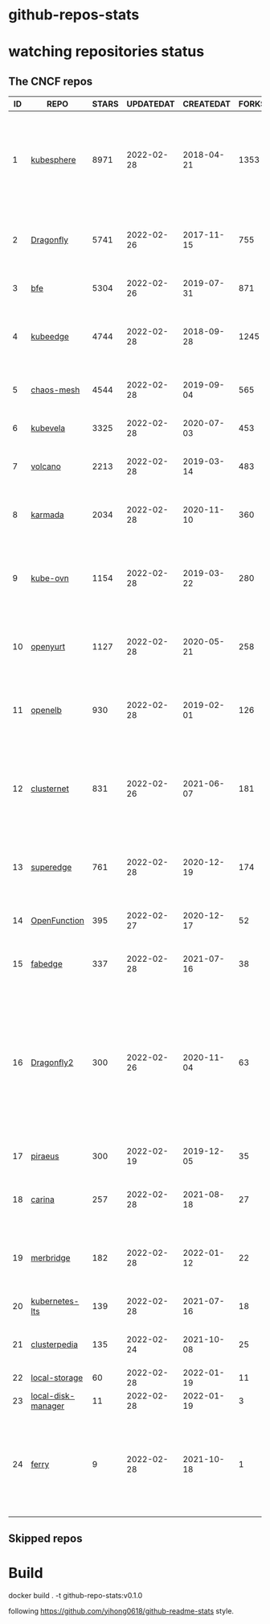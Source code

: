 # github-repos-stats

# watching repositories status
<!--START_SECTION:github_repos-->
## The CNCF repos
| ID |                                  REPO                                  | STARS | UPDATEDAT  | CREATEDAT  | FORKSCOUNT |                                                                                     DESCRIPTIONS                                                                                     |
|----|------------------------------------------------------------------------|-------|------------|------------|------------|--------------------------------------------------------------------------------------------------------------------------------------------------------------------------------------|
|  1 | [kubesphere](https://github.com/kubesphere/kubesphere)                 |  8971 | 2022-02-28 | 2018-04-21 |       1353 | The container platform tailored for Kubernetes multi-cloud, datacenter, and edge management ⎈ 🖥 ☁️                                                                                   |
|  2 | [Dragonfly](https://github.com/dragonflyoss/Dragonfly)                 |  5741 | 2022-02-26 | 2017-11-15 |        755 | Dragonfly is an intelligent P2P based image and file distribution system.                                                                                                            |
|  3 | [bfe](https://github.com/bfenetworks/bfe)                              |  5304 | 2022-02-26 | 2019-07-31 |        871 | A modern layer 7 load balancer from baidu                                                                                                                                            |
|  4 | [kubeedge](https://github.com/kubeedge/kubeedge)                       |  4744 | 2022-02-28 | 2018-09-28 |       1245 | Kubernetes Native Edge Computing Framework (project under CNCF)                                                                                                                      |
|  5 | [chaos-mesh](https://github.com/chaos-mesh/chaos-mesh)                 |  4544 | 2022-02-28 | 2019-09-04 |        565 | A Chaos Engineering Platform for Kubernetes.                                                                                                                                         |
|  6 | [kubevela](https://github.com/oam-dev/kubevela)                        |  3325 | 2022-02-28 | 2020-07-03 |        453 | The Modern Application Platform.                                                                                                                                                     |
|  7 | [volcano](https://github.com/volcano-sh/volcano)                       |  2213 | 2022-02-28 | 2019-03-14 |        483 | A Cloud Native Batch System (Project under CNCF)                                                                                                                                     |
|  8 | [karmada](https://github.com/karmada-io/karmada)                       |  2034 | 2022-02-28 | 2020-11-10 |        360 | Open, Multi-Cloud, Multi-Cluster Kubernetes Orchestration                                                                                                                            |
|  9 | [kube-ovn](https://github.com/kubeovn/kube-ovn)                        |  1154 | 2022-02-28 | 2019-03-22 |        280 | A Kubernetes Network Fabric for Enterprises that is Rich in Functions and Easy in Operations                                                                                         |
| 10 | [openyurt](https://github.com/openyurtio/openyurt)                     |  1127 | 2022-02-28 | 2020-05-21 |        258 | OpenYurt - Extending your native Kubernetes to edge(project under CNCF)                                                                                                              |
| 11 | [openelb](https://github.com/openelb/openelb)                          |   930 | 2022-02-28 | 2019-02-01 |        126 | Load Balancer Implementation for Kubernetes in Bare-Metal, Edge, and Virtualization                                                                                                  |
| 12 | [clusternet](https://github.com/clusternet/clusternet)                 |   831 | 2022-02-26 | 2021-06-07 |        181 | Managing your Kubernetes clusters (including public, private, edge, etc) as easily as visiting the Internet ⎈                                                                        |
| 13 | [superedge](https://github.com/superedge/superedge)                    |   761 | 2022-02-28 | 2020-12-19 |        174 | An edge-native container management system for edge computing                                                                                                                        |
| 14 | [OpenFunction](https://github.com/OpenFunction/OpenFunction)           |   395 | 2022-02-27 | 2020-12-17 |         52 | Cloud Native Function-as-a-Service Platform                                                                                                                                          |
| 15 | [fabedge](https://github.com/FabEdge/fabedge)                          |   337 | 2022-02-28 | 2021-07-16 |         38 | Secure Edge Networking Solution Based On Kubernetes                                                                                                                                  |
| 16 | [Dragonfly2](https://github.com/dragonflyoss/Dragonfly2)               |   300 | 2022-02-26 | 2020-11-04 |         63 | Dragonfly is an intelligent P2P based image and file distribution system, it also provides a variety of enterprise-level (efficiency, stability, safety, low-cost) product features. |
| 17 | [piraeus](https://github.com/piraeusdatastore/piraeus)                 |   300 | 2022-02-19 | 2019-12-05 |         35 | High Available Datastore for Kubernetes                                                                                                                                              |
| 18 | [carina](https://github.com/carina-io/carina)                          |   257 | 2022-02-28 | 2021-08-18 |         27 | Carina: an high performance and ops-free local storage for kubernetes                                                                                                                |
| 19 | [merbridge](https://github.com/merbridge/merbridge)                    |   182 | 2022-02-28 | 2022-01-12 |         22 | Use eBPF to speed up your Service Mesh like crossing an Einstein-Rosen Bridge.                                                                                                       |
| 20 | [kubernetes-lts](https://github.com/klts-io/kubernetes-lts)            |   139 | 2022-02-28 | 2021-07-16 |         18 | Kubernetes LTS(long term support)                                                                                                                                                    |
| 21 | [clusterpedia](https://github.com/clusterpedia-io/clusterpedia)        |   135 | 2022-02-24 | 2021-10-08 |         25 | The Encyclopedia of Kubernetes clusters                                                                                                                                              |
| 22 | [local-storage](https://github.com/hwameistor/local-storage)           |    60 | 2022-02-28 | 2022-01-19 |         11 | local-storage                                                                                                                                                                        |
| 23 | [local-disk-manager](https://github.com/hwameistor/local-disk-manager) |    11 | 2022-02-28 | 2022-01-19 |          3 | local-disk-manager                                                                                                                                                                   |
| 24 | [ferry](https://github.com/ferry-proxy/ferry)                          |     9 | 2022-02-28 | 2021-10-18 |          1 | Ferry is a multi-cluster communication component of Kubernetes that supports mapping services from one cluster to another.                                                           |



## Skipped repos
<!--END_SECTION:github_repos-->

# Build

docker build . -t github-repo-stats:v0.1.0

following https://github.com/yihong0618/github-readme-stats style.
